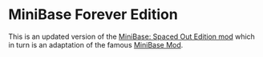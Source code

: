 # MiniBase Forever Edition

This is an updated version of the [MiniBase: Spaced Out Edition mod](https://github.com/antoine-fresse/MiniBaseSO) which in turn is an adaptation of the famous [MiniBase Mod](https://github.com/Versepelles/Oxygen-Not-Included-Mods).
